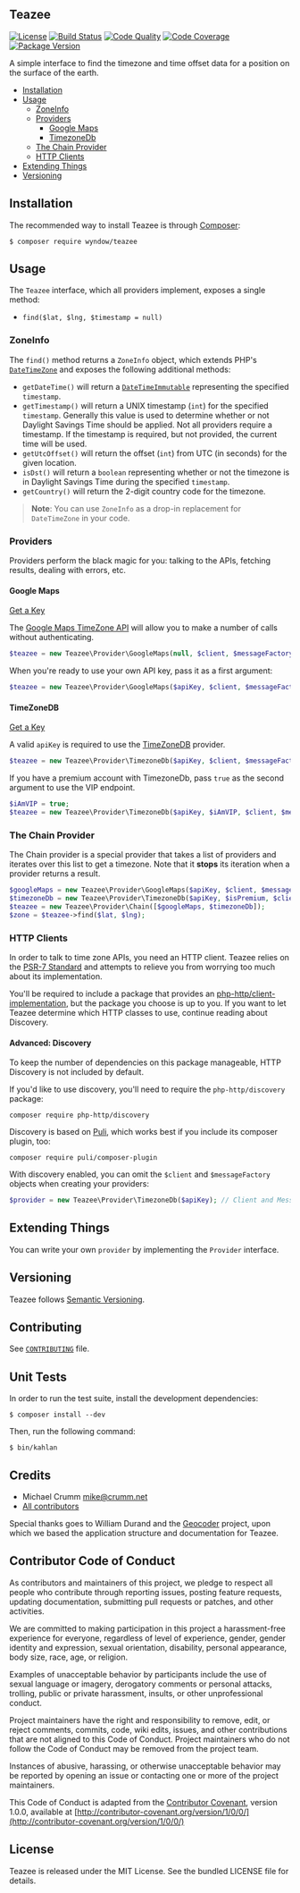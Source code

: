 ## Teazee

[![License](https://img.shields.io/packagist/l/wyndow/teazee.svg?style=flat-square)](https://packagist.org/packages/wyndow/teazee) [![Build Status](https://img.shields.io/travis/wyndow/teazee.svg?style=flat-square)](https://travis-ci.org/wyndow/teazee) [![Code Quality](https://img.shields.io/scrutinizer/g/wyndow/teazee.svg?style=flat-square)](https://scrutinizer-ci.com/g/wyndow/teazee/) [![Code Coverage](https://img.shields.io/scrutinizer/coverage/g/wyndow/teazee.svg?style=flat-square)](https://scrutinizer-ci.com/g/wyndow/teazee/) [![Package Version](https://img.shields.io/packagist/v/wyndow/teazee.svg?style=flat-square)](https://packagist.org/packages/wyndow/teazee)

A simple interface to find the timezone and time offset data for a position on the surface of the earth.


* [Installation](#installation)
* [Usage](#usage)
  - [ZoneInfo](#zoneinfo)
  - [Providers](#providers)
    - [Google Maps](#google-maps)
    - [TimezoneDb](#timezonedb)
  - [The Chain Provider](#the-chain-provider)
  - [HTTP Clients](#http-clients)
* [Extending Things](#extending-things)
* [Versioning](#versioning)


Installation
------------

The recommended way to install Teazee is through
[Composer](http://getcomposer.org):

```
$ composer require wyndow/teazee
```


Usage
-----

The `Teazee` interface, which all providers implement, exposes a single method:

* `find($lat, $lng, $timestamp = null)`

### ZoneInfo

The `find()` method returns a `ZoneInfo` object, which extends PHP's [`DateTimeZone`](http://php.net/manual/en/class.datetimezone.php) and exposes the following additional methods:

* `getDateTime()` will return a [`DateTimeImmutable`](http://php.net/manual/en/class.datetimeimmutable.php) representing the specified `timestamp`.
* `getTimestamp()` will return a UNIX timestamp (`int`) for the specified `timestamp`. Generally this value is used to determine whether or not Daylight Savings Time should be applied. Not all providers require a timestamp. If the timestamp is required, but not provided, the current time will be used.
* `getUtcOffset()` will return the offset (`int`) from UTC (in seconds) for the given location.
* `isDst()` will return a `boolean` representing whether or not the timezone is in Daylight Savings Time during the specified `timestamp`.
* `getCountry()` will return the 2-digit country code for the timezone.

> **Note**: You can use `ZoneInfo` as a drop-in replacement for `DateTimeZone` in your code.


### Providers

Providers perform the black magic for you: talking to the APIs, fetching results, dealing with errors, etc.

#### Google Maps

[Get a Key](https://developers.google.com/maps/documentation/timezone/get-api-key)

The [Google Maps TimeZone API](https://developers.google.com/maps/documentation/timezone/intro) will allow you to make a number of calls without authenticating.  

```php
$teazee = new Teazee\Provider\GoogleMaps(null, $client, $messageFactory);
```

When you're ready to use your own API key, pass it as a first argument:

```php
$teazee = new Teazee\Provider\GoogleMaps($apiKey, $client, $messageFactory);
```

#### TimeZoneDB

[Get a Key](https://timezonedb.com/register)

A valid `apiKey` is required to use the [TimeZoneDB](https://timezonedb.com) provider.

```php
$teazee = new Teazee\Provider\TimezoneDb($apiKey, $client, $messageFactory);
```

If you have a premium account with TimezoneDb, pass `true` as the second argument to use the VIP endpoint.

```php
$iAmVIP = true;
$teazee = new Teazee\Provider\TimezoneDb($apiKey, $iAmVIP, $client, $messageFactory);
```

### The Chain Provider

The Chain provider is a special provider that takes a list of providers and iterates over this list to get a timezone. Note that it **stops** its iteration when a provider returns a result.

```php
$googleMaps = new Teazee\Provider\GoogleMaps($apiKey, $client, $messageFactory);
$timezoneDb = new Teazee\Provider\TimezoneDb($apiKey, $isPremium, $client, $messageFactory);
$teazee = new Teazee\Provider\Chain([$googleMaps, $timezoneDb]);
$zone = $teazee->find($lat, $lng);
```

### HTTP Clients

In order to talk to time zone APIs, you need an HTTP client. Teazee relies on the
[PSR-7
Standard](https://github.com/php-fig/fig-standards/blob/master/accepted/PSR-7-http-message.md) and attempts to relieve you from worrying too much about its implementation.

You'll be required to include a package that provides an [php-http/client-implementation](https://packagist.org/providers/php-http/client-implementation), but the package you choose is up to you. If you want to let Teazee determine which HTTP classes to use, continue reading about Discovery.

#### Advanced: Discovery

To keep the number of dependencies on this package manageable, HTTP Discovery is not included by default.

If you'd like to use discovery, you'll need to require the `php-http/discovery` package:

```
composer require php-http/discovery
```

Discovery is based on [Puli](http://puli.io), which works best if you include its composer plugin, too:

```
composer require puli/composer-plugin
```

With discovery enabled, you can omit the `$client` and `$messageFactory` objects when creating your providers:

```php
$provider = new Teazee\Provider\TimezoneDb($apiKey); // Client and MessageFactory will be created for you!
```

Extending Things
----------------

You can write your own `provider` by implementing the `Provider` interface.


Versioning
----------

Teazee follows [Semantic Versioning](http://semver.org/).


Contributing
------------

See
[`CONTRIBUTING`](https://github.com/wyndow/teazee/blob/master/CONTRIBUTING.md#contributing)
file.


Unit Tests
----------

In order to run the test suite, install the development dependencies:

```
$ composer install --dev
```

Then, run the following command:

```
$ bin/kahlan
```


Credits
-------

* Michael Crumm <mike@crumm.net>
* [All contributors](https://github.com/wyndow/teazee/contributors)

Special thanks goes to William Durand and the [Geocoder](https://github.com/geocoder-php/) project, upon which we based the application structure and documentation for Teazee.


Contributor Code of Conduct
---------------------------

As contributors and maintainers of this project, we pledge to respect all people
who contribute through reporting issues, posting feature requests, updating
documentation, submitting pull requests or patches, and other activities.

We are committed to making participation in this project a harassment-free
experience for everyone, regardless of level of experience, gender, gender
identity and expression, sexual orientation, disability, personal appearance,
body size, race, age, or religion.

Examples of unacceptable behavior by participants include the use of sexual
language or imagery, derogatory comments or personal attacks, trolling, public
or private harassment, insults, or other unprofessional conduct.

Project maintainers have the right and responsibility to remove, edit, or reject
comments, commits, code, wiki edits, issues, and other contributions that are
not aligned to this Code of Conduct. Project maintainers who do not follow the
Code of Conduct may be removed from the project team.

Instances of abusive, harassing, or otherwise unacceptable behavior may be
reported by opening an issue or contacting one or more of the project
maintainers.

This Code of Conduct is adapted from the [Contributor
Covenant](http:contributor-covenant.org), version 1.0.0, available at
[http://contributor-covenant.org/version/1/0/0/](http://contributor-covenant.org/version/1/0/0/)


License
-------

Teazee is released under the MIT License. See the bundled LICENSE file for
details.

